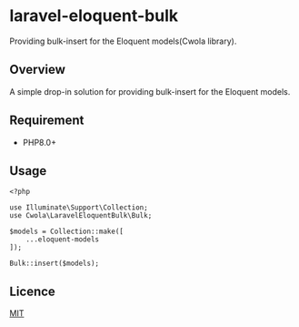 # laravel-eloquent-bulk

Providing bulk-insert for the Eloquent models(Cwola library).

## Overview

A simple drop-in solution for providing bulk-insert for the Eloquent models.

## Requirement
- PHP8.0+

## Usage
```
<?php

use Illuminate\Support\Collection;
use Cwola\LaravelEloquentBulk\Bulk;

$models = Collection::make([
    ...eloquent-models
]);

Bulk::insert($models);
```

## Licence

[MIT](https://github.com/cwola/laravel-eloquent-bulk/blob/main/LICENSE)
